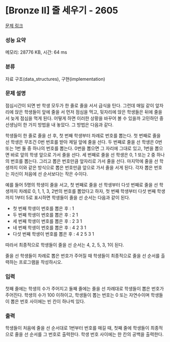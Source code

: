 # [Bronze II] 줄 세우기 - 2605 

[문제 링크](https://www.acmicpc.net/problem/2605) 

### 성능 요약

메모리: 28776 KB, 시간: 64 ms

### 분류

자료 구조(data_structures), 구현(implementation)

### 문제 설명

<p>점심시간이 되면 반 학생 모두가 한 줄로 줄을 서서 급식을 탄다. 그런데 매일 같이 앞자리에 앉은 학생들이 앞에 줄을 서 먼저 점심을 먹고, 뒷자리에 앉은 학생들은 뒤에 줄을 서 늦게 점심을 먹게 된다. 어떻게 하면 이러한 상황을 바꾸어 볼 수 있을까 고민하던 중 선생님이 한 가지 방법을 내 놓았다. 그 방법은 다음과 같다.</p>

<p>학생들이 한 줄로 줄을 선 후, 첫 번째 학생부터 차례로 번호를 뽑는다. 첫 번째로 줄을 선 학생은 무조건 0번 번호를 받아 제일 앞에 줄을 선다. 두 번째로 줄을 선 학생은 0번 또는 1번 둘 중 하나의 번호를 뽑는다. 0번을 뽑으면 그 자리에 그대로 있고, 1번을 뽑으면 바로 앞의 학생 앞으로 가서 줄을 선다. 세 번째로 줄을 선 학생은 0, 1 또는 2 중 하나의 번호를 뽑는다. 그리고 뽑은 번호만큼 앞자리로 가서 줄을 선다. 마지막에 줄을 선 학생까지 이와 같은 방식으로 뽑은 번호만큼 앞으로 가서 줄을 서게 된다. 각자 뽑은 번호는 자신이 처음에 선 순서보다는 작은 수이다.</p>

<p>예를 들어 5명의 학생이 줄을 서고, 첫 번째로 줄을 선 학생부터 다섯 번째로 줄을 선 학생까지 차례로 0, 1, 1, 3, 2번의 번호를 뽑았다고 하자, 첫 번째 학생부터 다섯 번째 학생까지 1부터 5로 표시하면 학생들이 줄을 선 순서는 다음과 같이 된다.</p>

<ul>
	<li>첫 번째 학생이 번호를 뽑은 후 : 1</li>
	<li>두 번째 학생이 번호를 뽑은 후 : 2 1</li>
	<li>세 번째 학생이 번호를 뽑은 후 : 2 3 1</li>
	<li>네 번째 학생이 번호를 뽑은 후 : 4 2 3 1</li>
	<li>다섯 번째 학생이 번호를 뽑은 후 : 4 2 5 3 1</li>
</ul>

<p>따라서 최종적으로 학생들이 줄을 선 순서는 4, 2, 5, 3, 1이 된다.</p>

<p>줄을 선 학생들이 차례로 뽑은 번호가 주어질 때 학생들이 최종적으로 줄을 선 순서를 출력하는 프로그램을 작성하시오.</p>

### 입력 

 <p>첫째 줄에는 학생의 수가 주어지고 둘째 줄에는 줄을 선 차례대로 학생들이 뽑은 번호가 주어진다. 학생의 수가 100 이하이고, 학생들이 뽑는 번호는 0 또는 자연수이며 학생들이 뽑은 번호 사이에는 빈 칸이 하나씩 있다.</p>

### 출력 

 <p>학생들이 처음에 줄을 선 순서대로 1번부터 번호를 매길 때, 첫째 줄에 학생들이 최종적으로 줄을 선 순서를 그 번호로 출력한다. 학생 번호 사이에는 한 칸의 공백을 출력한다.</p>


